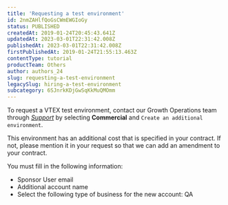 ```yaml
---
title: 'Requesting a test environment'
id: 2nmZAHlfQoGsCWmEWGIoGy
status: PUBLISHED
createdAt: 2019-01-24T20:45:43.641Z
updatedAt: 2023-03-01T22:31:42.008Z
publishedAt: 2023-03-01T22:31:42.008Z
firstPublishedAt: 2019-01-24T21:55:13.463Z
contentType: tutorial
productTeam: Others
author: authors_24
slug: requesting-a-test-environment
legacySlug: hiring-a-test-environment
subcategory: 6SJnrkKDjGwSqKkMuQMOmm
---
```


To request a VTEX test environment, contact our Growth Operations team through *[Support](https://help.vtex.com/en/support)* by selecting **Commercial** and `Create an additional environment`.

This environment has an additional cost that is specified in your contract. If not, please mention it in your request so that we can add an amendment to your contract.

You must fill in the following information:

- Sponsor User email    
- Additional account name  
- Select the following type of business for the new account: QA  
